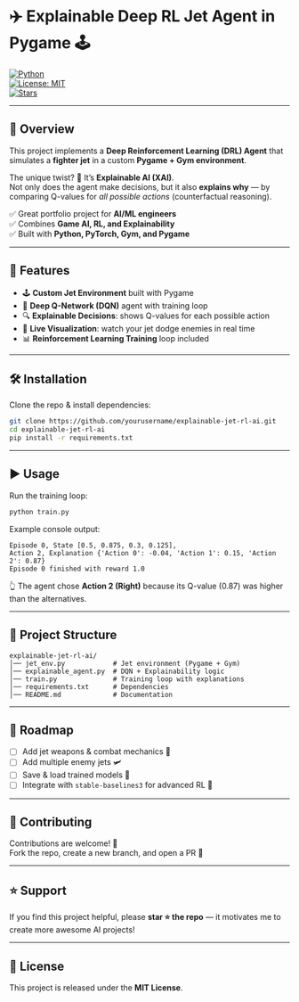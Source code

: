 # ✈️ Explainable Deep RL Jet Agent in Pygame 🕹️

[![Python](https://img.shields.io/badge/Python-3.8%2B-blue.svg?logo=python)](https://www.python.org/)  
[![License: MIT](https://img.shields.io/badge/License-MIT-green.svg)](LICENSE)  
[![Stars](https://img.shields.io/github/stars/yourusername/explainable-jet-rl-ai?style=social)](https://github.com/yourusername/explainable-jet-rl-ai/stargazers)  

---

## 📖 Overview  

This project implements a **Deep Reinforcement Learning (DRL) Agent** that simulates a **fighter jet** in a custom **Pygame + Gym environment**.  

The unique twist? 🤔 It’s **Explainable AI (XAI)**.  
Not only does the agent make decisions, but it also **explains why** — by comparing Q-values for *all possible actions* (counterfactual reasoning).  

✅ Great portfolio project for **AI/ML engineers**  
✅ Combines **Game AI, RL, and Explainability**  
✅ Built with **Python, PyTorch, Gym, and Pygame**  

---

## 🎯 Features  

- 🕹️ **Custom Jet Environment** built with Pygame  
- 🧠 **Deep Q-Network (DQN)** agent with training loop  
- 🔍 **Explainable Decisions**: shows Q-values for each possible action  
- 🚀 **Live Visualization**: watch your jet dodge enemies in real time  
- 📊 **Reinforcement Learning Training** loop included  

---

## 🛠️ Installation  

Clone the repo & install dependencies:  

```bash
git clone https://github.com/yourusername/explainable-jet-rl-ai.git
cd explainable-jet-rl-ai
pip install -r requirements.txt
```

---

## ▶️ Usage  

Run the training loop:  

```bash
python train.py
```

Example console output:  

```
Episode 0, State [0.5, 0.875, 0.3, 0.125], 
Action 2, Explanation {'Action 0': -0.04, 'Action 1': 0.15, 'Action 2': 0.87}
Episode 0 finished with reward 1.0
```

👆 The agent chose **Action 2 (Right)** because its Q-value (0.87) was higher than the alternatives.  

---

## 📂 Project Structure  

```
explainable-jet-rl-ai/
│── jet_env.py            # Jet environment (Pygame + Gym)
│── explainable_agent.py  # DQN + Explainability logic
│── train.py              # Training loop with explanations
│── requirements.txt      # Dependencies
│── README.md             # Documentation
```

---

## 🚀 Roadmap  

- [ ] Add jet weapons & combat mechanics 🔫  
- [ ] Add multiple enemy jets 🛩️  
- [ ] Save & load trained models 💾  
- [ ] Integrate with `stable-baselines3` for advanced RL 🧠  

---

## 🤝 Contributing  

Contributions are welcome! 🙌  
Fork the repo, create a new branch, and open a PR 🚀  

---

## ⭐ Support  

If you find this project helpful, please **star ⭐ the repo** — it motivates me to create more awesome AI projects!  

---

## 📜 License  

This project is released under the **MIT License**.  
